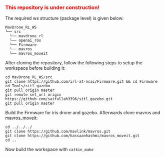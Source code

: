 <h3><span style="color:red">This repository is under construction!</span></h3>

The required ws structure (package level) is given below:

```
MavDrone_RL_WS
└── src
  └── mavdrone_rl
  └── openai_ros
  └── Firmware
  └── mavros
  └── mavros_moveit
```
After cloning the repository, follow the following steps to setup the workspace before building it:

```
cd MavDrone_RL_WS/src
git clone https://github.com/irl-at-ncai/Firmware.git && cd Firmware
cd Tools/sitl_gazebo
git pull origin master
git remote set_url origin https://github.com/saifullah3396/sitl_gazebo.git
git pull origin master
```
Build the Firmware for iris drone and gazebo. Afterwards clone mavros and mavros_moveit:
```
cd ../../../
git clone https://github.com/mavlink/mavros.git
git clone https://github.com/hassaanhashmi/mavros_moveit.git
cd ..
```
Now build the workspace with ```catkin_make```

